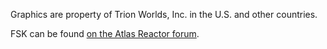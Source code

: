 Graphics are property of Trion Worlds, Inc. in the U.S. and other countries. 


FSK can be found [on the Atlas Reactor forum](http://forums.atlasreactorgame.com/showthread.php?2209-Atlas-Reactor-Fan-Site-Kit-OFFICIAL).
